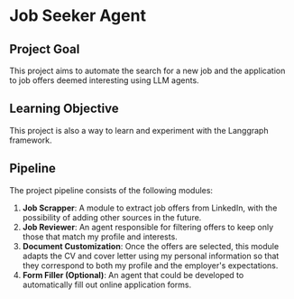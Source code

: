 # Job Seeker Agent

## Project Goal

This project aims to automate the search for a new job and the application to job offers deemed interesting using LLM agents.

## Learning Objective

This project is also a way to learn and experiment with the Langgraph framework.

## Pipeline

The project pipeline consists of the following modules:

1.  **Job Scrapper**: A module to extract job offers from LinkedIn, with the possibility of adding other sources in the future.
2.  **Job Reviewer**: An agent responsible for filtering offers to keep only those that match my profile and interests.
3.  **Document Customization**: Once the offers are selected, this module adapts the CV and cover letter using my personal information so that they correspond to both my profile and the employer's expectations.
4.  **Form Filler (Optional)**: An agent that could be developed to automatically fill out online application forms.
